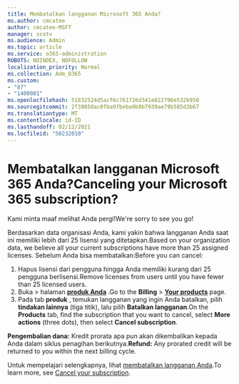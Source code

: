 ```yaml
---
title: Membatalkan langganan Microsoft 365 Anda?
ms.author: cmcatee
author: cmcatee-MSFT
manager: scotv
ms.audience: Admin
ms.topic: article
ms.service: o365-administration
ROBOTS: NOINDEX, NOFOLLOW
localization_priority: Normal
ms.collection: Adm_O365
ms.custom:
- "87"
- "1400001"
ms.openlocfilehash: 51832524d5acf6c761726d341e822796e532b950
ms.sourcegitcommit: 2f39850ac0fba9fbeba9b8b7939ae79b505d3b67
ms.translationtype: MT
ms.contentlocale: id-ID
ms.lasthandoff: 02/12/2021
ms.locfileid: "50232010"
---
```

# <a name="canceling-your-microsoft-365-subscription"></a><span data-ttu-id="c37cc-102">Membatalkan langganan Microsoft 365 Anda?</span><span class="sxs-lookup"><span data-stu-id="c37cc-102">Canceling your Microsoft 365 subscription?</span></span>

<span data-ttu-id="c37cc-103">Kami minta maaf melihat Anda pergi!</span><span class="sxs-lookup"><span data-stu-id="c37cc-103">We're sorry to see you go!</span></span>
  
<span data-ttu-id="c37cc-104">Berdasarkan data organisasi Anda, kami yakin bahwa langganan Anda saat ini memiliki lebih dari 25 lisensi yang ditetapkan.</span><span class="sxs-lookup"><span data-stu-id="c37cc-104">Based on your organization data, we believe all your current subscriptions have more than 25 assigned licenses.</span></span> <span data-ttu-id="c37cc-105">Sebelum Anda bisa membatalkan:</span><span class="sxs-lookup"><span data-stu-id="c37cc-105">Before you can cancel:</span></span>

1. <span data-ttu-id="c37cc-106">Hapus lisensi dari pengguna hingga Anda memiliki kurang dari 25 pengguna berlisensi.</span><span class="sxs-lookup"><span data-stu-id="c37cc-106">Remove licenses from users until you have fewer than 25 licensed users.</span></span>
2. <span data-ttu-id="c37cc-107">Buka  \> halaman **[produk Anda](https://go.microsoft.com/fwlink/p/?linkid=842054)** .</span><span class="sxs-lookup"><span data-stu-id="c37cc-107">Go to the **Billing** \> **[Your products](https://go.microsoft.com/fwlink/p/?linkid=842054)** page.</span></span>
3. <span data-ttu-id="c37cc-108">Pada tab **produk** , temukan langganan yang ingin Anda batalkan, pilih **tindakan lainnya** (tiga titik), lalu pilih **Batalkan langganan**.</span><span class="sxs-lookup"><span data-stu-id="c37cc-108">On the **Products** tab, find the subscription that you want to cancel, select **More actions** (three dots), then select **Cancel subscription**.</span></span>

<span data-ttu-id="c37cc-109">**Pengembalian dana:** Kredit prorata apa pun akan dikembalikan kepada Anda dalam siklus penagihan berikutnya.</span><span class="sxs-lookup"><span data-stu-id="c37cc-109">**Refund:** Any prorated credit will be returned to you within the next billing cycle.</span></span>

<span data-ttu-id="c37cc-110">Untuk mempelajari selengkapnya, lihat [membatalkan langganan Anda](https://docs.microsoft.com/microsoft-365/commerce/subscriptions/cancel-your-subscription).</span><span class="sxs-lookup"><span data-stu-id="c37cc-110">To learn more, see [Cancel your subscription](https://docs.microsoft.com/microsoft-365/commerce/subscriptions/cancel-your-subscription).</span></span>